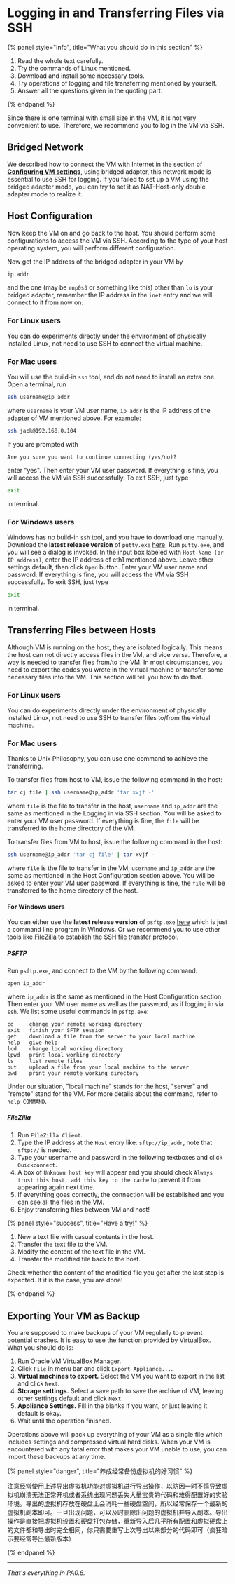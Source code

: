 # Logging in and Transferring Files via SSH

{% panel style="info", title="What you should do in this section" %}

1. Read the whole text carefully.
2. Try the commands of Linux mentioned.
3. Download and install some necessary tools.
4. Try operations of logging and file transferring mentioned by yourself.
5. Answer all the questions given in the quoting part.

{% endpanel %}

Since there is one terminal with small size in the VM, it is not very convenient to use. Therefore, we recommend you to log in the VM via SSH.

## Bridged Network

We described how to connect the VM with Internet in the section of **[Configuring VM settings](0.4.md)**, using bridged adapter, this network mode is essential to use SSH for logging. If you failed to set up a VM using the bridged adapter mode, you can try to set it as NAT-Host-only double adapter mode to realize it.

## Host Configuration

Now keep the VM on and go back to the host. You should perform some configurations to access the VM via SSH. According to the type of your host operating system, you will perform different configuration.

Now get the IP address of the bridged adapter in your VM by

```bash
ip addr
```

and the one (may be `enp0s3` or something like this) other than `lo` is your bridged adapter, remember the IP address in the `inet` entry and we will connect to it from now on.

### For Linux users

You can do experiments directly under the environment of physically installed Linux, not need to use SSH to connect the virtual machine.

### For Mac users

You will use the build-in `ssh` tool, and do not need to install an extra one. Open a terminal, run

```bash
ssh username@ip_addr
```

where `username` is your VM user name, `ip_addr` is the IP address of the adapter of VM mentioned above. For example:

```bash
ssh jack@192.168.0.104
```

If you are prompted with

```
Are you sure you want to continue connecting (yes/no)?
```

enter "yes". Then enter your VM user password. If everything is fine, you will access the VM via SSH successfully. To exit SSH, just type

```bash
exit
```

in terminal.

### For Windows users

Windows has no build-in `ssh` tool, and you have to download one manually. Download the **latest release version** of `putty.exe` [here](http://www.chiark.greenend.org.uk/~sgtatham/putty/download.html). Run `putty.exe`, and you will see a dialog is invoked. In the input box labeled with `Host Name (or IP address)`, enter the IP address of eth1 mentioned above. Leave other settings default, then click `Open` button. Enter your VM user name and password. If everything is fine, you will access the VM via SSH successfully. To exit SSH, just type

```bash
exit
```

in terminal.

## Transferring Files between Hosts

Although VM is running on the host, they are isolated logically. This means the host can not directly access files in the VM, and vice versa. Therefore, a way is needed to transfer files from/to the VM. In most circumstances, you need to export the codes you wrote in the virtual machine or transfer some necessary files into the VM. This section will tell you how to do that.

### For Linux users

You can do experiments directly under the environment of physically installed Linux, not need to use SSH to transfer files to/from the virtual machine.

### For Mac users

Thanks to Unix Philosophy, you can use one command to achieve the transferring.

To transfer files from host to VM, issue the following command in the host:

```bash
tar cj file | ssh username@ip_addr 'tar xvjf -'
```

where `file` is the file to transfer in the host, `username` and `ip_addr` are the same as mentioned in the Logging in via SSH section. You will be asked to enter your VM user password. If everything is fine, the `file` will be transferred to the home directory of the VM.

To transfer files from VM to host, issue the following command in the host:

```bash
ssh username@ip_addr 'tar cj file' | tar xvjf -
```

where `file` is the file to transfer in the VM, `username` and `ip_addr` are the same as mentioned in the Host Configuration section above. You will be asked to enter your VM user password. If everything is fine, the `file` will be transferred to the home directory of the host.

#### For Windows users

You can either use the **latest release version** of `psftp.exe` [here](http://www.chiark.greenend.org.uk/~sgtatham/putty/download.html) which is just a command line program in Windows. Or we recommend you to use other tools like [FileZilla](https://filezilla-project.org/) to establish the SSH file transfer protocol.

##### PSFTP

Run `psftp.exe`, and connect to the VM by the following command:

```
open ip_addr
```

where `ip_addr` is the same as mentioned in the Host Configuration section. Then enter your VM user name as well as the password, as if logging in via `ssh`. We list some useful commands in `psftp.exe`:

```
cd     change your remote working directory
exit   finish your SFTP session
get    download a file from the server to your local machine
help   give help
lcd    change local working directory
lpwd   print local working directory
ls     list remote files
put    upload a file from your local machine to the server
pwd    print your remote working directory
```

Under our situation, "local machine" stands for the host, "server" and "remote" stand for the VM. For more details about the command, refer to `help COMMAND`.

##### FileZilla

1. Run `FileZilla Client`.
2. Type the IP address at the `Host` entry like: `sftp://ip_addr`, note that `sftp://` is needed.
3. Type your username and password in the following textboxes and click `Quickconnect`.
4. A box of `Unknown host key` will appear and you should check `Always trust this host, add this key to the cache` to prevent it from appearing again next time.
5. If everything goes correctly, the connection will be established and you can see all the files in the VM.
6. Enjoy transferring files between VM and host!

{% panel style="success", title="Have a try!" %}

1. New a text file with casual contents in the host.
2. Transfer the text file to the VM.
3. Modify the content of the text file in the VM.
4. Transfer the modified file back to the host.

Check whether the content of the modified file you get after the last step is expected. If it is the case, you are done!

{% endpanel %}

## Exporting Your VM as Backup

You are supposed to make backups of your VM regularly to prevent potential crashes. It is easy to use the function provided by VirtualBox. What you should do is:

1. Run Oracle VM VirtualBox Manager.
2. Click `File` in menu bar and click `Export Appliance...`.
3. **Virtual machines to export.** Select the VM you want to export in the list and click `Next`.
4. **Storage settings.** Select a save path to save the archive of VM, leaving other settings default and click `Next`.
5. **Appliance Settings.** Fill in the blanks if you want, or just leaving it default is okay.
6. Wait until the operation finished.

Operations above will pack up everything of your VM as a single file which includes settings and compressed virtual hard disks. When your VM is encountered with any fatal error that makes your VM unable to use, you can import these backups at any time.

{% panel style="danger", title="养成经常备份虚拟机的好习惯" %}

注意经常使用上述导出虚拟机功能对虚拟机进行导出操作，以防因一时不慎导致虚拟机崩溃无法正常开机或者系统出现问题丢失大量宝贵的代码和难得配置好的实验环境。导出的虚拟机存放在硬盘上会消耗一些硬盘空间，所以经常保存一个最新的虚拟机副本即可。一旦出现问题，可以及时删除出问题的虚拟机并导入副本。导出操作是直接把虚拟机设置和硬盘打包存储，重新导入后几乎所有配置和虚拟硬盘上的文件都和导出时完全相同，你只需要重写上次导出以来部分的代码即可（疯狂暗示要经常导出最新版本）

{% endpanel %}

---

*That's everything in PA0.6.*